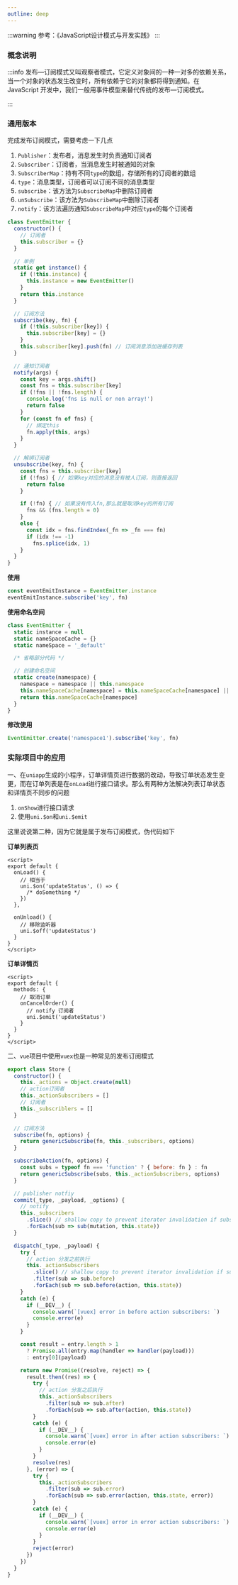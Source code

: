 ```yaml
---
outline: deep
---
```


:::warning 参考：《JavaScript设计模式与开发实践》
:::

### 概念说明

:::info 发布—订阅模式又叫观察者模式，它定义对象间的一种一对多的依赖关系，当一个对象的状态发生改变时，所有依赖于它的对象都将得到通知。在 JavaScript 开发中，我们一般用事件模型来替代传统的发布—订阅模式。

:::

### 通用版本

完成发布订阅模式，需要考虑一下几点

1. `Publisher`：发布者，消息发生时负责通知订阅者
2. `Subscriber`：订阅者，当消息发生时被通知的对象
3. `SubscriberMap`：持有不同`type`的数组，存储所有的订阅者的数组
4. `type`：消息类型，订阅者可以订阅不同的消息类型
5. `subscribe`：该方法为`SubscribeMap`中删除订阅者
6. `unSubscribe`：该方法为`SubscribeMap`中删除订阅者
7. `notify`：该方法遍历通知`SubscribeMap`中对应`type`的每个订阅者

```javascript
class EventEmitter {
  constructor() {
    // 订阅者
    this.subscriber = {}
  }

  // 单例
  static get instance() {
    if (!this.instance) {
      this.instance = new EventEmitter()
    }
    return this.instance
  }

  // 订阅方法
  subscribe(key, fn) {
    if (!this.subscriber[key]) {
      this.subscriber[key] = {}
    }
    this.subscriber[key].push(fn) // 订阅消息添加进缓存列表
  }

  // 通知订阅者
  notify(args) {
    const key = args.shift()
    const fns = this.subscriber[key]
    if (!fns || !fns.length) {
      console.log('fns is null or non array!')
      return false
    }
    for (const fn of fns) {
      // 绑定this
      fn.apply(this, args)
    }
  }

  // 解绑订阅者
  unsubscribe(key, fn) {
    const fns = this.subscriber[key]
    if (!fns) { // 如果key对应的消息没有被人订阅，则直接返回
      return false
    }

    if (!fn) { // 如果没有传入fn,那么就是取消key的所有订阅
      fns && (fns.length = 0)
    }
    else {
      const idx = fns.findIndex(_fn => _fn === fn)
      if (idx !== -1)
        fns.splice(idx, 1)
    }
  }
}
```

**使用**

```javascript
const eventEmitInstance = EventEmitter.instance
eventEmitInstance.subscribe('key', fn)
```

**使用命名空间**

```javascript
class EventEmitter {
  static instance = null
  static nameSpaceCache = {}
  static nameSpace = '_default'

  /* 省略部分代码 */

  // 创建命名空间
  static create(namespace) {
    namespace = namespace || this.namespace
    this.nameSpaceCache[namespace] = this.nameSpaceCache[namespace] || this.instance
    return this.nameSpaceCache[namespace]
  }
}
```

**修改使用**

```javascript
EventEmitter.create('namespace1').subscribe('key', fn)
```

### 实际项目中的应用

一、在`uniapp`生成的小程序，订单详情页进行数据的改动，导致订单状态发生变更，而在订单列表是在`onLoad`进行接口请求。那么有两种方法解决列表订单状态和详情页不同步的问题

1. `onShow`进行接口请求
2. 使用`uni.$on`和`uni.$emit`

这里说说第二种，因为它就是属于发布订阅模式，伪代码如下

**订单列表页**

```vue
<script>
export default {
  onLoad() {
    // 相当于
    uni.$on('updateStatus', () => {
      /* doSomething */
    })
  },

  onUnload() {
    // 移除监听器
    uni.$off('updateStatus')
  }
}
</script>
```

**订单详情页**

```vue
<script>
export default {
  methods: {
    // 取消订单
    onCancelOrder() {
      // notify 订阅者
      uni.$emit('updateStatus')
    }
  }
}
</script>
```

二、`vue`项目中使用`vuex`也是一种常见的发布订阅模式

```javascript
export class Store {
  constructor() {
    this._actions = Object.create(null)
    // action订阅者
    this._actionSubscribers = []
    // 订阅者
    this._subscriblers = []
  }

  // 订阅方法
  subscribe(fn, options) {
    return genericSubscribe(fn, this._subscribers, options)
  }

  subscribeAction(fn, options) {
    const subs = typeof fn === 'function' ? { before: fn } : fn
    return genericSubscribe(subs, this._actionSubscribers, options)
  }

  // publisher notfiy
  commit(_type, _payload, _options) {
    // notify
    this._subscribers
      .slice() // shallow copy to prevent iterator invalidation if subscriber synchronously calls unsubscribe
      .forEach(sub => sub(mutation, this.state))
  }

  dispatch(_type, _payload) {
    try {
      // action 分发之前执行
      this._actionSubscribers
        .slice() // shallow copy to prevent iterator invalidation if subscriber synchronously calls unsubscribe
        .filter(sub => sub.before)
        .forEach(sub => sub.before(action, this.state))
    }
    catch (e) {
      if (__DEV__) {
        console.warn(`[vuex] error in before action subscribers: `)
        console.error(e)
      }
    }

    const result = entry.length > 1
      ? Promise.all(entry.map(handler => handler(payload)))
      : entry[0](payload)

    return new Promise((resolve, reject) => {
      result.then((res) => {
        try {
          // action 分发之后执行
          this._actionSubscribers
            .filter(sub => sub.after)
            .forEach(sub => sub.after(action, this.state))
        }
        catch (e) {
          if (__DEV__) {
            console.warn(`[vuex] error in after action subscribers: `)
            console.error(e)
          }
        }
        resolve(res)
      }, (error) => {
        try {
          this._actionSubscribers
            .filter(sub => sub.error)
            .forEach(sub => sub.error(action, this.state, error))
        }
        catch (e) {
          if (__DEV__) {
            console.warn(`[vuex] error in error action subscribers: `)
            console.error(e)
          }
        }
        reject(error)
      })
    })
  }
}
```
